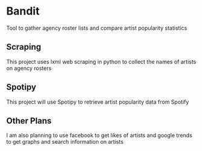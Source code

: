 # Bandit
Tool to gather agency roster lists and compare artist popularity statistics

## Scraping 
This project uses lxml web scraping in python to collect the names of artists on agency rosters

## Spotipy
This project will use Spotipy to retrieve artist popularity data from Spotify

## Other Plans
I am also planning to use facebook to get likes of artists and google trends to get graphs and search information on artists
